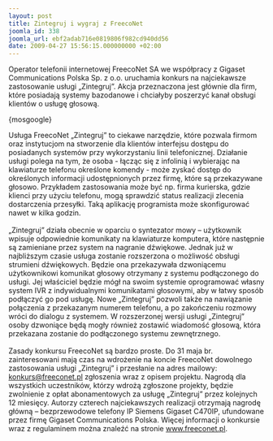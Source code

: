 ```yaml
---
layout: post
title: Zintegruj i wygraj z FreecoNet
joomla_id: 338
joomla_url: ebf2adab716e0819806f982cd940dd56
date: 2009-04-27 15:56:15.000000000 +02:00
---
```

Operator telefonii internetowej FreecoNet SA we wsp&oacute;łpracy z Gigaset Communications Polska Sp. z o.o. uruchamia konkurs na najciekawsze zastosowanie usługi &bdquo;Zintegruj&rdquo;. Akcja przeznaczona jest gł&oacute;wnie dla firm, kt&oacute;re posiadają systemy bazodanowe i chciałyby poszerzyć kanał obsługi klient&oacute;w o usługę głosową.<p>{mosgoogle}</p><p>Usługa FreecoNet &bdquo;Zintegruj&rdquo; to ciekawe narzędzie, kt&oacute;re pozwala firmom oraz instytucjom na stworzenie dla klient&oacute;w interfejsu dostępu do posiadanych system&oacute;w przy wykorzystaniu linii telefonicznej. Działanie usługi polega na tym, że osoba - łącząc się z infolinią i wybierając na klawiaturze telefonu określone komendy - może zyskać dostęp do określonych informacji udostępnionych przez firmę, kt&oacute;re są przekazywane głosowo. Przykładem zastosowania może być np. firma kurierska, gdzie klienci przy użyciu telefonu, mogą sprawdzić status realizacji zlecenia dostarczenia przesyłki. Taką aplikację programista może skonfigurować nawet w kilka godzin.<br /><br />&bdquo;Zintegruj&rdquo; działa obecnie w oparciu o syntezator mowy &ndash; użytkownik wpisuje odpowiednie komunikaty na klawiaturze komputera, kt&oacute;re następnie są zamieniane przez system na nagranie dźwiękowe. Jednak już w najbliższym czasie usługa zostanie rozszerzona o możliwość obsługi strumieni dźwiękowych. Będzie ona przekazywała dzwoniącemu użytkownikowi komunikat głosowy otrzymany z systemu podłączonego do usługi. Jej właściciel będzie m&oacute;gł na swoim systemie oprogramować własny system IVR z indywidualnymi komunikatami głosowymi, aby w łatwy spos&oacute;b podłączyć go pod usługę. Nowe &bdquo;Zintegruj&rdquo; pozwoli także na nawiązanie połączenia z przekazanym numerem telefonu, a po zakończeniu rozmowy wr&oacute;ci do dialogu z systemem. W rozszerzonej wersji usługi &bdquo;Zintegruj&rdquo; osoby dzwoniące będą mogły r&oacute;wnież zostawić wiadomość głosową, kt&oacute;ra przekazana zostanie do podłączonego systemu zewnętrznego.<br /><br />Zasady konkursu FreecoNet są bardzo proste. Do 31 maja br. zainteresowani mają czas na wdrożenie na koncie FreecoNet dowolnego zastosowania usługi &bdquo;Zintegruj&rdquo; i przesłanie na adres mailowy: <a href="mailto:konkurs@freeconet.pl">konkurs@freeconet.pl</a>  zgłoszenia wraz z opisem projektu. Nagrodą dla wszystkich uczestnik&oacute;w, kt&oacute;rzy wdrożą zgłoszone projekty, będzie zwolnienie z opłat abonamentowych za usługę &bdquo;Zintegruj&rdquo; przez kolejnych 12 miesięcy. Autorzy czterech najciekawszych realizacji otrzymają nagrodę gł&oacute;wną &ndash; bezprzewodowe telefony IP Siemens Gigaset C470IP, ufundowane przez firmę Gigaset Communications Polska. Więcej informacji o konkursie wraz z regulaminem można znaleźć na stronie <a href="http://www.freeconet.pl" target="_blank">www.freeconet.pl</a>. </p>
